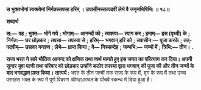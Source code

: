 **स भुक्तभोगां त्यक्त्वेमां निर्गतस्तपसा हरिम् ।** **उपासीनस्तत्पदवीं लेभे वै जनृनभिषिभि: ॥ १८॥** 

**शब्दार्थ** 

**स:—** **वह** **; भुक्त—** **भोगे गये** **; भोगाम्—** **आनन्दों को** **; त्यक्त्वा—** **त्याग कर** **; इमाम्—** **इस (पृथ्वी) के** **; निर्गत:—** **घर छोड़कर** **;** **तपसा—** **तपस्या से** **; हरिम्—** **भगवान् हरि को** **; उपासीन:—** **पूजा करके** **; तत्-पदवीम्—** **उसका गन्तव्य** **; लेभे—** **प्राप्त किया** **;** **वै—** **निस्सन्देह** **; जन्मभि:—** **जन्मों में** **; त्रिभि:—** **तीन।** **.** 

**राजा भरत ने सारे भौतिक आनन्द को क्षणिक तथा व्यर्थ मानते हुए इस जगत का परित्याग** **कर दिया। अपनी सुन्दर युवा पत्नी तथा परिवार को छोड़कर उन्होंने कठोर तपस्या द्वारा भगवान्** **की पूजा की और तीन जन्मों के बाद भगवद्धाम प्राप्त किया।** **तात्पर्य :** भरत के तीन जन्मों तक राजा के रूप में, मृग के रूप में तथा उच्च परमहंस भक्त के रूप में पूर्ण विवरण *श्रीमद्भागवत* के पाँचवें स्कन्ध में दिया हुआ है। 